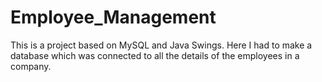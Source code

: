 # Employee_Management
This is a project based on MySQL and Java Swings. Here I had to make a database which was connected to all the details of the employees in a company.
